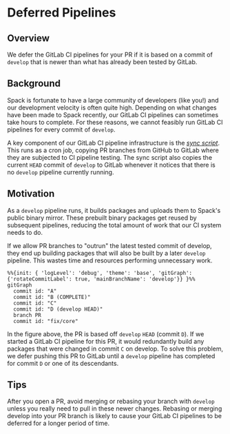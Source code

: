 # Deferred Pipelines

## Overview

We defer the GitLab CI pipelines for your PR if it is based on a commit of
`develop` that is newer than what has already been tested by GitLab.

## Background

Spack is fortunate to have a large community of developers (like you!) and our
development velocity is often quite high. Depending on what changes have been
made to Spack recently, our GitLab CI pipelines can sometimes take hours to
complete. For these reasons, we cannot feasibly run GitLab CI pipelines for
every commit of `develop`.

A key component of our GitLab CI pipeline infrastructure is the
[_sync script_](https://github.com/spack/spack-infrastructure/blob/main/images/gh-gl-sync/SpackCIBridge.py).
This runs as a cron job, copying PR branches from GitHub to GitLab where they
are subjected to CI pipeline testing. The sync script also copies the current
`HEAD` commit of `develop` to GitLab whenever it notices that there is no
`develop` pipeline currently running.

## Motivation

As a `develop` pipeline runs, it builds packages and uploads them to Spack's
public binary mirror. These prebuilt binary packages get reused by subsequent
pipelines, reducing the total amount of work that our CI system needs to do.

If we allow PR branches to "outrun" the latest tested commit of develop, they
end up building packages that will also be built by a later `develop` pipeline.
This wastes time and resources performing unnecessary work.

```mermaid
%%{init: { 'logLevel': 'debug', 'theme': 'base', 'gitGraph': {'rotateCommitLabel': true, 'mainBranchName': 'develop'}} }%%
gitGraph
  commit id: "A"
  commit id: "B (COMPLETE)"
  commit id: "C"
  commit id: "D (develop HEAD)"
  branch PR
  commit id: "fix/core"
```

In the figure above, the PR is based off `develop` `HEAD` (commit `D`). If we
started a GitLab CI pipeline for this PR, it would redundantly build any
packages that were changed in commit `C` on develop. To solve this problem, we
defer pushing this PR to GitLab until a `develop` pipeline has completed for
commit `D` or one of its descendants.

## Tips

After you open a PR, avoid merging or rebasing your branch with `develop`
unless you really need to pull in these newer changes. Rebasing or merging
develop into your PR branch is likely to cause your GitLab CI pipelines
to be deferred for a longer period of time.
